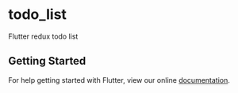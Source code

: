 # todo_list

Flutter redux todo list

## Getting Started

For help getting started with Flutter, view our online
[documentation](https://flutter.io/).
